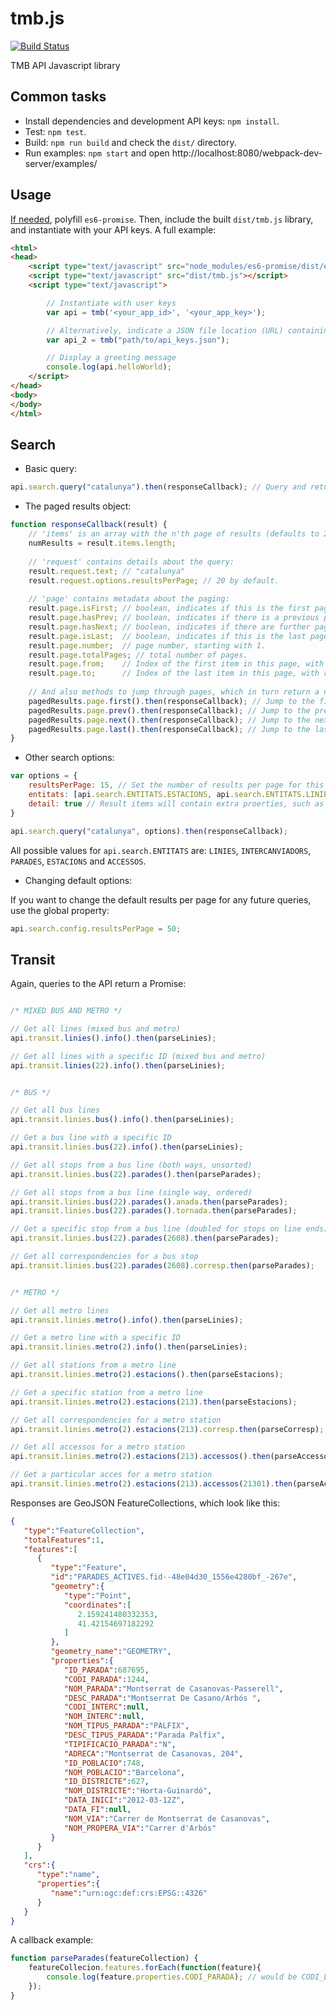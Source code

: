 # tmb.js

[![Build Status](https://travis-ci.org/geomatico/tmb.js.svg?branch=develop)](https://travis-ci.org/geomatico/tmb.js)

TMB API Javascript library


## Common tasks

* Install dependencies and development API keys: ``npm install``.
* Test: ``npm test``.
* Build: ``npm run build`` and check the ``dist/`` directory.
* Run examples: ``npm start`` and open http://localhost:8080/webpack-dev-server/examples/


## Usage

[If needed](https://developer.mozilla.org/ca/docs/Web/JavaScript/Reference/Global_Objects/Promise#Browser_compatibility), polyfill ``es6-promise``.
Then, include the built ``dist/tmb.js`` library, and instantiate with your API keys. A full example:

```html
<html>
<head>
	<script type="text/javascript" src="node_modules/es6-promise/dist/es6-promise.js"></script>
	<script type="text/javascript" src="dist/tmb.js"></script>
	<script type="text/javascript">

		// Instantiate with user keys
		var api = tmb('<your_app_id>', '<your_app_key>');

		// Alternatively, indicate a JSON file location (URL) containing: {"app_id":"<your_app_id>","app_key":"<your_app_key>"}
		var api_2 = tmb("path/to/api_keys.json");

		// Display a greeting message
		console.log(api.helloWorld);
	</script>
</head>
<body>
</body>
</html>
```

## Search

* Basic query:

```javascript
api.search.query("catalunya").then(responseCallback); // Query and return a Promise
```

* The paged results object:

```javascript
function responseCallback(result) {
    // 'items' is an array with the n'th page of results (defaults to 20 results per page):
    numResults = result.items.length;
    
    // 'request' contains details about the query:
    result.request.text; // "catalunya"
    result.request.options.resultsPerPage; // 20 by default.
    
    // 'page' contains metadata about the paging:
    result.page.isFirst; // boolean, indicates if this is the first page of results.
    result.page.hasPrev; // boolean, indicates if there is a previous page of results.
    result.page.hasNext; // boolean, indicates if there are further pages of results.
    result.page.isLast;  // boolean, indicates if this is the last page of results.
    result.page.number;  // page number, starting with 1.
    result.page.totalPages; // total number of pages.
    result.page.from;    // Index of the first item in this page, with respect to the whole result set.
    result.page.to;      // Index of the last item in this page, with respect to the whole result set.
    
    // And also methods to jump through pages, which in turn return a new paged results Promise, just like the original query:
    pagedResults.page.first().then(responseCallback); // Jump to the first page of results.
    pagedResults.page.prev().then(responseCallback); // Jump to the previous page of results.
    pagedResults.page.next().then(responseCallback); // Jump to the next page of results.
    pagedResults.page.last().then(responseCallback); // Jump to the last page of results.
}
```

* Other search options:

```javascript
var options = {
    resultsPerPage: 15, // Set the number of results per page for this query
    entitats: [api.search.ENTITATS.ESTACIONS, api.search.ENTITATS.LINIES], // Show only results for estacions and línies.
    detail: true // Result items will contain extra proerties, such as geometries.
}

api.search.query("catalunya", options).then(responseCallback);
```

All possible values for ``api.search.ENTITATS`` are: ``LINIES``, ``INTERCANVIADORS``, ``PARADES``, ``ESTACIONS`` and ``ACCESSOS``.

* Changing default options:

If you want to change the default results per page for any future queries, use the global property:

```javascript
api.search.config.resultsPerPage = 50;
```


## Transit

Again, queries to the API return a Promise:

```javascript

/* MIXED BUS AND METRO */

// Get all lines (mixed bus and metro)
api.transit.linies().info().then(parseLinies);

// Get all lines with a specific ID (mixed bus and metro)
api.transit.linies(22).info().then(parseLinies);


/* BUS */

// Get all bus lines
api.transit.linies.bus().info().then(parseLinies);

// Get a bus line with a specific ID
api.transit.linies.bus(22).info().then(parseLinies);

// Get all stops from a bus line (both ways, unsorted)
api.transit.linies.bus(22).parades().then(parseParades);

// Get all stops from a bus line (single way, ordered)
api.transit.linies.bus(22).parades().anada.then(parseParades);
api.transit.linies.bus(22).parades().tornada.then(parseParades);

// Get a specific stop from a bus line (doubled for stops on line ends)
api.transit.linies.bus(22).parades(2608).then(parseParades);

// Get all correspondencies for a bus stop
api.transit.linies.bus(22).parades(2608).corresp.then(parseParades);


/* METRO */

// Get all metro lines
api.transit.linies.metro().info().then(parseLinies);

// Get a metro line with a specific ID
api.transit.linies.metro(2).info().then(parseLinies);

// Get all stations from a metro line
api.transit.linies.metro(2).estacions().then(parseEstacions);

// Get a specific station from a metro line
api.transit.linies.metro(2).estacions(213).then(parseEstacions);

// Get all correspondencies for a metro station
api.transit.linies.metro(2).estacions(213).corresp.then(parseCorresp);

// Get all accessos for a metro station
api.transit.linies.metro(2).estacions(213).accessos().then(parseAccessos);

// Get a particular acces for a metro station
api.transit.linies.metro(2).estacions(213).accessos(21301).then(parseAccessos);

```

Responses are GeoJSON FeatureCollections, which look like this:

```json
{
   "type":"FeatureCollection",
   "totalFeatures":1,
   "features":[
      {
         "type":"Feature",
         "id":"PARADES_ACTIVES.fid--48e04d30_1556e4280bf_-267e",
         "geometry":{
            "type":"Point",
            "coordinates":[
               2.159241480332353,
               41.42154697182292
            ]
         },
         "geometry_name":"GEOMETRY",
         "properties":{
            "ID_PARADA":687695,
            "CODI_PARADA":1244,
            "NOM_PARADA":"Montserrat de Casanovas-Passerell",
            "DESC_PARADA":"Montserrat De Casano/Arbós ",
            "CODI_INTERC":null,
            "NOM_INTERC":null,
            "NOM_TIPUS_PARADA":"PALFIX",
            "DESC_TIPUS_PARADA":"Parada Palfix",
            "TIPIFICACIO_PARADA":"N",
            "ADRECA":"Montserrat de Casanovas, 204",
            "ID_POBLACIO":748,
            "NOM_POBLACIO":"Barcelona",
            "ID_DISTRICTE":627,
            "NOM_DISTRICTE":"Horta-Guinardó",
            "DATA_INICI":"2012-03-12Z",
            "DATA_FI":null,
            "NOM_VIA":"Carrer de Montserrat de Casanovas",
            "NOM_PROPERA_VIA":"Carrer d'Arbós"
         }
      }
   ],
   "crs":{
      "type":"name",
      "properties":{
         "name":"urn:ogc:def:crs:EPSG::4326"
      }
   }
}
```

A callback example:

```javascript
function parseParades(featureCollection) {
    featureCollecion.features.forEach(function(feature){
        console.log(feature.properties.CODI_PARADA); // would be CODI_LINIA if parsing linies, or CODI_ESTACIO_LINIA if parsing estacions
    });
}
```
